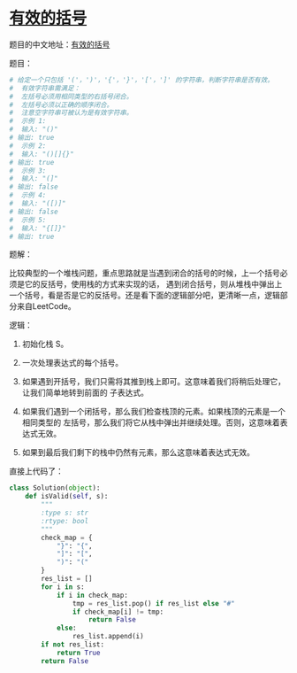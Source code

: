 # [有效的括号](https://leetcode.com/problems/valid-parentheses/)

题目的中文地址：[有效的括号](https://leetcode-cn.com/problems/valid-parentheses/)

题目：

```python
# 给定一个只包括 '('，')'，'{'，'}'，'['，']' 的字符串，判断字符串是否有效。 
#  有效字符串需满足： 
#  左括号必须用相同类型的右括号闭合。 
#  左括号必须以正确的顺序闭合。 
#  注意空字符串可被认为是有效字符串。 
#  示例 1: 
#  输入: "()"
# 输出: true
#  示例 2: 
#  输入: "()[]{}"
# 输出: true
#  示例 3: 
#  输入: "(]"
# 输出: false
#  示例 4: 
#  输入: "([)]"
# 输出: false
#  示例 5: 
#  输入: "{[]}"
# 输出: true 
```

题解：

比较典型的一个堆栈问题，重点思路就是当遇到闭合的括号的时候，上一个括号必须是它的反括号，使用栈的方式来实现的话，
遇到闭合括号，则从堆栈中弹出上一个括号，看是否是它的反括号。还是看下面的逻辑部分吧，更清晰一点，逻辑部分来自LeetCode。

逻辑：

1. 初始化栈 S。

2. 一次处理表达式的每个括号。

3. 如果遇到开括号，我们只需将其推到栈上即可。这意味着我们将稍后处理它，让我们简单地转到前面的 子表达式。

4. 如果我们遇到一个闭括号，那么我们检查栈顶的元素。如果栈顶的元素是一个 相同类型的 左括号，那么我们将它从栈中弹出并继续处理。否则，这意味着表达式无效。

5. 如果到最后我们剩下的栈中仍然有元素，那么这意味着表达式无效。

直接上代码了：

```python
class Solution(object):
    def isValid(self, s):
        """
        :type s: str
        :rtype: bool
        """
        check_map = {
            "}": "{",
            "]": "[",
            ")": "("
        }
        res_list = []
        for i in s:
            if i in check_map:
                tmp = res_list.pop() if res_list else "#"
                if check_map[i] != tmp:
                    return False
            else:
                res_list.append(i)
        if not res_list:
            return True
        return False
```
